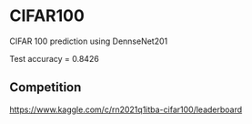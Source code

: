 # CIFAR100
CIFAR 100 prediction using DennseNet201

Test accuracy = 0.8426
## Competition
https://www.kaggle.com/c/rn2021q1itba-cifar100/leaderboard
